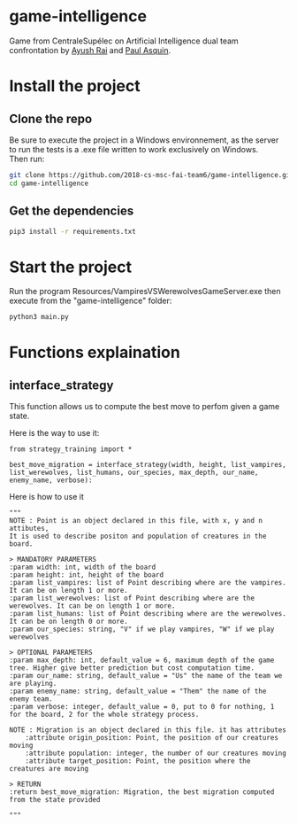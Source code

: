 # game-intelligence
Game from CentraleSupélec on Artificial Intelligence dual team confrontation by [Ayush Rai](https://www.linkedin.com/in/ayush-rai-8ab9b24a/) and [Paul Asquin](https://www.linkedin.com/in/paulasquin).

# Install the project  

## Clone the repo
Be sure to execute the project in a Windows environnement, as the server to run the tests is a .exe file written to work exclusively on Windows.  
Then run:   
```bash
git clone https://github.com/2018-cs-msc-fai-team6/game-intelligence.git
cd game-intelligence
```

## Get the dependencies
```bash
pip3 install -r requirements.txt
```

# Start the project  
Run the program Resources/VampiresVSWerewolvesGameServer.exe then execute from the "game-intelligence" folder:  
```bash
python3 main.py
```

# Functions explaination

## interface_strategy
This function allows us to compute the best move to perfom given a game state. 

Here is the way to use it:

```
from strategy_training import *

best_move_migration = interface_strategy(width, height, list_vampires, list_werewolves, list_humans, our_species, max_depth, our_name, enemy_name, verbose):
```
Here is how to use it

```
"""
NOTE : Point is an object declared in this file, with x, y and n attibutes, 
It is used to describe positon and population of creatures in the board.

> MANDATORY PARAMETERS
:param width: int, width of the board
:param height: int, height of the board
:param list_vampires: list of Point describing where are the vampires. It can be on length 1 or more.
:param list_werewolves: list of Point describing where are the werewolves. It can be on length 1 or more.
:param list_humans: list of Point describing where are the werewolves. It can be on length 0 or more.
:param our_species: string, "V" if we play vampires, "W" if we play werewolves

> OPTIONAL PARAMETERS
:param max_depth: int, default_value = 6, maximum depth of the game tree. Higher give better prediction but cost computation time.
:param our_name: string, default_value = "Us" the name of the team we are playing. 
:param enemy_name: string, default_value = "Them" the name of the enemy team. 
:param verbose: integer, default_value = 0, put to 0 for nothing, 1 for the board, 2 for the whole strategy process.

NOTE : Migration is an object declared in this file. it has attributes
    :attribute origin_position: Point, the position of our creatures moving
    :attribute population: integer, the number of our creatures moving
    :attribute target_position: Point, the position where the creatures are moving

> RETURN
:return best_move_migration: Migration, the best migration computed from the state provided

"""
```